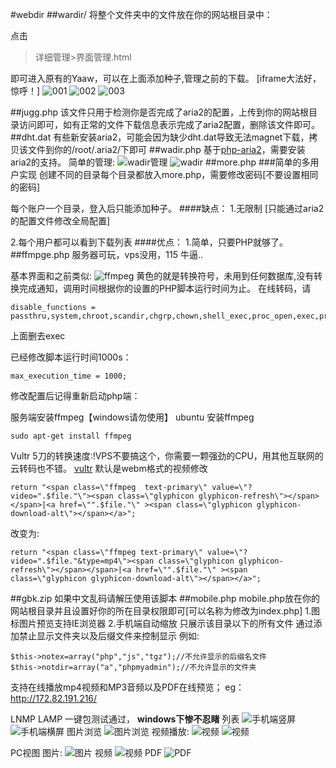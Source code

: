 #webdir
##wardir/
将整个文件夹中的文件放在你的网站根目录中：

点击 
>详细管理>界面管理.html 

即可进入原有的Yaaw，可以在上面添加种子,管理之前的下载。
[iframe大法好，惊呼！]
![001](http://git.oschina.net/uploads/images/2016/1223/191116_8b496e8a_700748.png "wardir/")
![002](http://git.oschina.net/uploads/images/2016/1223/191131_b0e23a59_700748.png "wardir/")
![003](http://git.oschina.net/uploads/images/2016/1223/191140_3c93a4ee_700748.png "wardir/")


##jugg.php
该文件只用于检测你是否完成了aria2的配置，上传到你的网站根目录访问即可，如有正常的文件下载信息表示完成了aria2配置，删除该文件即可。
##dht.dat
有些新安装aria2，可能会因为缺少dht.dat导致无法magnet下载，拷贝该文件到你的/root/.aria2/下即可
##wadir.php
基于<a href="https://github.com/shiny/php-aria2">php-aria2</a>，需要安装aria2的支持。
简单的管理:
![wadir管理](http://git.oschina.net/uploads/images/2016/1222/153707_d010cd32_700748.png "管理")
![wadir](http://git.oschina.net/uploads/images/2016/1222/104906_4ae29aad_700748.png "wadir")
##more.php
###简单的多用户实现
创建不同的目录每个目录都放入more.php，需要修改密码[不要设置相同的密码]

每个账户一个目录，登入后只能添加种子。
####缺点：
 1.无限制 [只能通过aria2的配置文件修改全局配置]
 
 2.每个用户都可以看到下载列表
####优点：
 1.简单，只要PHP就够了。
##ffmpge.php
服务器可玩，vps没用，115 牛逼..

基本界面和之前类似:
![ffmpeg](http://git.oschina.net/uploads/images/2016/1219/040352_a973d056_700748.png "界面")
黄色的就是转换符号，未用到任何数据库,没有转换完成通知，调用时间根据你的设置的PHP脚本运行时间为止。
在线转码，请
```
disable_functions = passthru,system,chroot,scandir,chgrp,chown,shell_exec,proc_open,exec,proc_get_status,popen,ini_alter,ini_restore,dl,openlog,syslog,readlink,symlink,popepassthru,stream_socket_server
```
上面删去exec

已经修改脚本运行时间1000s：
```
max_execution_time = 1000; 
```
修改配置后记得重新启动php端：

服务端安装ffmpeg【windows请勿使用】
ubuntu 安装ffmpeg
```
sudo apt-get install ffmpeg
```
Vultr 5刀的转换速度:!VPS不要搞这个，你需要一颗强劲的CPU，用其他互联网的云转码也不错。
[vultr](http://git.oschina.net/uploads/images/2016/1219/035456_77bbf7bf_700748.png "转换速度")
默认是webm格式的视频修改

```
return "<span class=\"ffmpeg  text-primary\" value=\"?video=".$file."\"><span class=\"glyphicon glyphicon-refresh\"></span></span>|<a href=\"".$file."\" ><span class=\"glyphicon glyphicon-download-alt\"></span></a>";
```

改变为:


 ```
return "<span class=\"ffmpeg text-primary\" value=\"?video=".$file."&type=mp4\"><span class=\"glyphicon glyphicon-refresh\"></span></span>|<a href=\"".$file."\" ><span class=\"glyphicon glyphicon-download-alt\"></span></a>";
```






##gbk.zip
如果中文乱码请解压使用该脚本
##mobile.php
mobile.php放在你的网站根目录并且设置好你的所在目录权限即可[可以名称为修改为index.php]
1.图标图片预览支持IE浏览器
2.手机端自动缩放
只展示该目录以下的所有文件
通过添加禁止显示文件夹以及后缀文件来控制显示
例如:
```
$this->notex=array("php","js","tgz");//不允许显示的后缀名文件
$this->notdir=array("a","phpmyadmin");//不允许显示的文件夹
```

支持在线播放mp4视频和MP3音频以及PDF在线预览；
eg：http://172.82.191.216/

LNMP LAMP 一键包测试通过， **windows下惨不忍睹** 
列表
![手机端竖屏](http://git.oschina.net/uploads/images/2016/1211/041819_91a745b3_700748.png "手机端竖屏")
![手机端横屏](http://git.oschina.net/uploads/images/2016/1211/041925_10a0f77d_700748.png "手机端横屏")
图片浏览
![图片浏览](http://git.oschina.net/uploads/images/2016/1211/042006_bb2bc8db_700748.png "图片浏览")
视频播放:
![视频](http://git.oschina.net/uploads/images/2016/1211/042033_51ee13ad_700748.png "视频")
![视频](http://git.oschina.net/uploads/images/2016/1211/042056_71db3584_700748.png "视频")

PC视图
图片:
![图片](http://git.oschina.net/uploads/images/2016/1207/154018_72e6622d_700748.png "图片")
视频
![视频](http://git.oschina.net/uploads/images/2016/1207/154052_1201172a_700748.png "视频")
PDF
![PDF](http://git.oschina.net/uploads/images/2016/1207/154111_05f29a34_700748.png "PDF")

